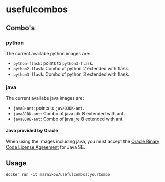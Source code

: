 # usefulcombos

## Combo's

### python

The current availabe python images are:

- `python-flask`: points to `python3-flask`.
- `python2-flask`: Combo of python 2 extended with flask.
- `python3-flask`: Combo of python 3 extended with flask.

### java

The current availabe java images are:

- `java8-ant`: points to `java8JDK-ant`.
- `java8JDK-ant`: Combo of java jdk 8 extended with ant.
- `java8JRE-ant`: Combo of java jre 8 extended with ant.

#### Java provided by Oracle

When using the images including java, you must accept the [Oracle Binary Code License Agreement](http://www.oracle.com/technetwork/java/javase/terms/license/index.html) for Java SE.

## Usage

```
docker run -it marnikow/usefulcombos:yourCombo
```
